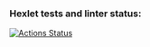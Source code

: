 ### Hexlet tests and linter status:
[![Actions Status](https://github.com/SpaceJumperdono/java-project-61/workflows/hexlet-check/badge.svg)](https://github.com/SpaceJumperdono/java-project-61/actions)